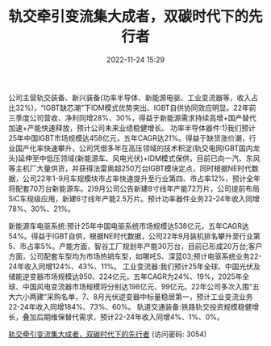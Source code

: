 ﻿---
title: 轨交牵引变流集大成者，双碳时代下的先行者
date: 2022-11-24 15:29
tags:
- 时代电气
updated: 1970-01-01 08:00:00
---

公司主营轨交装备、新兴装备(功率半导体、新能源电驱、工业变流器等，收入占比32%)，“IGBT缺芯潮”下IDM模式优势突出、IGBT自供协同效应明显。22年前三季度公司营收、净利同增28%、30%，得益于新能源需求持续高增+国产替代加速+产能快速释放，预计公司未来业绩稳健增长。
功率半导体器件:1)我们预计25年中国IGBT市场规模达458亿元，五年CAGR达21%。得益于缺货涨价潮，行业国产化率快速攀升，公司凭借多年在高压领域的技术积淀(轨交电网IGBT国内龙头)延伸至中低压领域(新能源车、风电光伏)+IDM模式保供，目前已向一汽、东风等主机厂大量供货，并获得法雷奥超250万台IGBT模块定点，同时根据NE时代数据，公司22年1-9月车规模块市占率快速提升至行业第四、市占率12%，预计全年将配套70万台新能源车。2)9月公司公告新建8寸线年产能72万片，公司提前布局SiC车规级应用，新建6寸线年产能2.5万片。预计功率器件业务22-24年收入同增78%、30%、21%。
<!-- more -->
新能源车电驱系统:预计25年中国电驱系统市场规模达538亿元，五年CAGR达54%。得益于IGBT自供，根据NE时代数据，公司22年9月装机排名攀升至行业第5、市占率5%。产能方面，智谷工厂规划年产能30万台，目前已形成20万台;客户方面，公司配套车型均为市场热销车型，如哪吒S、深蓝03;预计电驱系统业务22-24年收入同增124%、43%、11%。
工业变流器:我们预计25年全球、中国光伏及储能逆变器市场规模达950、224亿元，五年CAGR为24%、19%，2025年全球、中国风电变流器市场规模将分别达198亿元、99亿元。22年公司多次入围“五大六小两建”采购名单，7、8月光伏逆变器中标量稳居第一，预计工业变流业务22-24年收入同增184%、73%、60%。
轨道交通装备:铁路轨交投资规模稳健增长，叠加后期维保替代需求，预计22-24年收入同增4%、1%、0%。

[轨交牵引变流集大成者，双碳时代下的先行者](https://url12.ctfile.com/f/3948612-730904334-ab5654?p=3054)
(访问密码: 3054)

